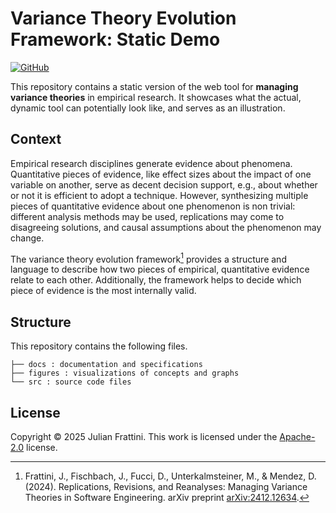 # Variance Theory Evolution Framework: Static Demo

[![GitHub](https://img.shields.io/github/license/JulianFrattini/vtef-demo)](./LICENSE)

This repository contains a static version of the web tool for **managing variance theories** in empirical research.
It showcases what the actual, dynamic tool can potentially look like, and serves as an illustration.

## Context

Empirical research disciplines generate evidence about phenomena.
Quantitative pieces of evidence, like effect sizes about the impact of one variable on another, serve as decent decision support, e.g., about whether or not it is efficient to adopt a technique. 
However, synthesizing multiple pieces of quantitative evidence about one phenomenon is non trivial: different analysis methods may be used, replications may come to disagreeing solutions, and causal assumptions about the phenomenon may change.

The variance theory evolution framework[^1] provides a structure and language to describe how two pieces of empirical, quantitative evidence relate to each other.
Additionally, the framework helps to decide which piece of evidence is the most internally valid.

## Structure

This repository contains the following files.

```
├── docs : documentation and specifications
├── figures : visualizations of concepts and graphs
└── src : source code files
```

## License

Copyright © 2025 Julian Frattini. 
This work is licensed under the [Apache-2.0](./LICENSE) license.

[^1]: Frattini, J., Fischbach, J., Fucci, D., Unterkalmsteiner, M., & Mendez, D. (2024). Replications, Revisions, and Reanalyses: Managing Variance Theories in Software Engineering. arXiv preprint [arXiv:2412.12634](https://arxiv.org/abs/2412.12634).
[^2]: Méndez Fernández, D., & Penzenstadler, B. (2015). Artefact-based requirements engineering: the AMDiRE approach. Requirements Engineering, 20, 405-434. DOI: [10.1007/s00766-014-0206-y](https://doi.org/10.1007/s00766-014-0206-y)
